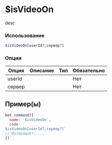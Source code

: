 # $isVideoOn
desc
### Использование
```php
$isVideoOn[userId?;сервер?]
```

### Опции

| Опция | Описание | Тип | Обязательно |
|--------|-------------|------|----------|
| userId |  |  | Нет | 
| сервер |  |  | Нет | 
## Пример(ы)

```javascript
bot.command({
  name: '$isVideoOn',
  code: `
$isVideoOn[userId?;сервер?]`
// Возвращает: ...
})
```

